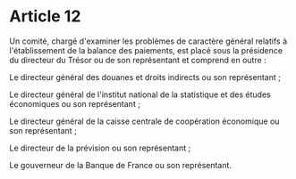 # Article 12

Un comité, chargé d'examiner les problèmes de caractère général relatifs à l'établissement de la balance des paiements, est placé sous la présidence du directeur du Trésor ou de son représentant et comprend en outre :

Le directeur général des douanes et droits indirects ou son représentant ;

Le directeur général de l'institut national de la statistique et des études économiques ou son représentant ;

Le directeur général de la caisse centrale de coopération économique ou son représentant ;

Le directeur de la prévision ou son représentant ;

Le gouverneur de la Banque de France ou son représentant.
